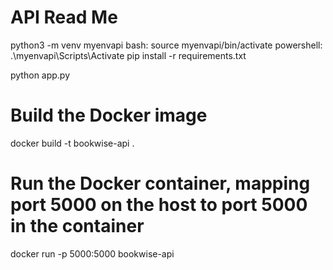 # API Read Me

python3 -m venv myenvapi
bash: source myenvapi/bin/activate
powershell: .\myenvapi\Scripts\Activate
pip install -r requirements.txt

python app.py


# Build the Docker image
docker build -t bookwise-api .

# Run the Docker container, mapping port 5000 on the host to port 5000 in the container
docker run -p 5000:5000 bookwise-api